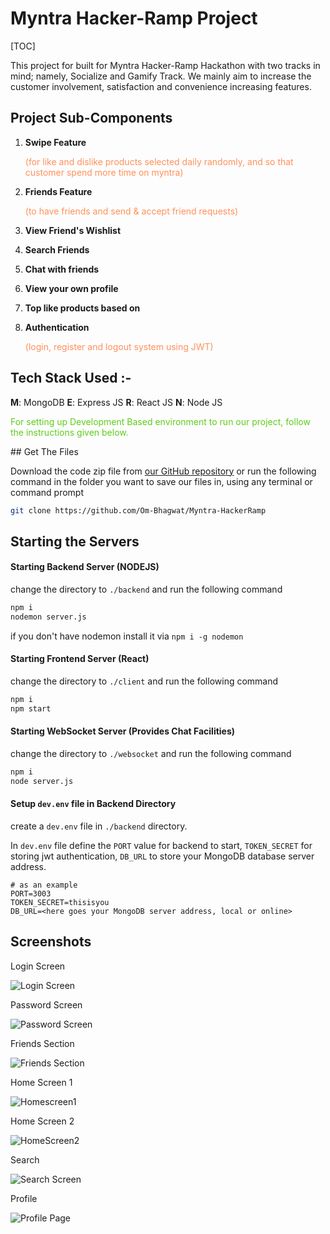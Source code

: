 # Myntra Hacker-Ramp Project

[TOC]

This project for built for Myntra Hacker-Ramp Hackathon with two tracks in mind; namely, Socialize and Gamify Track. We mainly aim to increase the customer involvement, satisfaction and convenience increasing features.

## Project Sub-Components

1. **Swipe Feature** 

   <p style="color:#ff905a"> (for like and dislike products selected daily randomly, and so that customer spend more time on myntra) </p>

2. **Friends Feature** 

   <p style="color:#ff905a"> (to have friends and send & accept friend requests) </p>

3. **View Friend's Wishlist**

4. **Search Friends**

5. **Chat with friends**

6. **View your own profile**

7. **Top like products based on**

8. **Authentication** 

   <p style="color:#ff905a"> (login, register and logout system using JWT) </p>

## Tech Stack Used :-

**M**: MongoDB
**E**: Express JS
**R**: React JS
**N**: Node JS

<p style="color: #5ecc1b">
For setting up Development Based environment to run our project, follow the instructions given below. 
</p>
## Get The Files

Download the code zip file from [our GitHub repository](https://github.com/Om-Bhagwat/Myntra-HackerRamp) or run the following command in the folder you want to save our files in, using any terminal or command prompt

```bash
git clone https://github.com/Om-Bhagwat/Myntra-HackerRamp
```

## Starting the Servers

#### Starting Backend Server (NODEJS)

change the directory to ` ./backend ` and run the following command

```bash
npm i
nodemon server.js
```

if you don't have nodemon install it via `npm i -g nodemon`

#### Starting Frontend Server (React)

change the directory to ` ./client ` and run the following command

```bash
npm i
npm start
```

#### Starting WebSocket Server (Provides Chat Facilities)

change the directory to `./websocket` and run the following command

```bash
npm i
node server.js
```

#### Setup `dev.env` file in Backend Directory

create a `dev.env` file in `./backend` directory.

In `dev.env` file define the `PORT` value for backend to start, `TOKEN_SECRET` for storing jwt authentication, `DB_URL` to store your MongoDB database server address.

```shell
# as an example
PORT=3003
TOKEN_SECRET=thisisyou
DB_URL=<here goes your MongoDB server address, local or online> 
```



## Screenshots

Login Screen

![Login Screen](https://github.com/Om-Bhagwat/Myntra-HackerRamp/blob/main/screenshots/login.png?raw=true)

Password Screen

![Password Screen](https://github.com/Om-Bhagwat/Myntra-HackerRamp/blob/main/screenshots/password.png?raw=true)



Friends Section

![Friends Section](https://github.com/Om-Bhagwat/Myntra-HackerRamp/blob/main/screenshots/friend.png?raw=true)

Home Screen 1

![Homescreen1](https://github.com/Om-Bhagwat/Myntra-HackerRamp/blob/main/screenshots/front1.png?raw=true)

Home Screen 2

![HomeScreen2](https://github.com/Om-Bhagwat/Myntra-HackerRamp/blob/main/screenshots/front2.png?raw=true)

Search

![Search Screen](https://github.com/Om-Bhagwat/Myntra-HackerRamp/blob/main/screenshots/search.png?raw=true)

Profile

![Profile Page](https://github.com/Om-Bhagwat/Myntra-HackerRamp/blob/main/screenshots/profile.png?raw=true)

